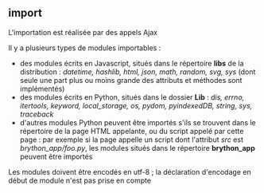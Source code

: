 import
------

L'importation est réalisée par des appels Ajax

Il y a plusieurs types de modules importables :

- des modules écrits en Javascript, situés dans le répertoire __libs__ de la distribution : _datetime, hashlib, html, json, math, random, svg, sys_ (dont seule une part plus ou moins grande des attributs et méthodes sont implémentés)
- des modules écrits en Python, situés dans le dossier __Lib__ : _dis, errno, itertools, keyword, local\_storage, os, pydom, pyindexedDB, string, sys, traceback_
- d'autres modules Python peuvent être importés s'ils se trouvent dans le répertoire de la page HTML appelante, ou du script appelé par cette page : par exemple si la page appelle un script dont l'attribut _src_ est _brython\_app/foo.py_, les modules situés dans le répertoire __brython\_app__ peuvent être importés

Les modules doivent être encodés en utf-8 ; la déclaration d'encodage en début de module n'est pas prise en compte